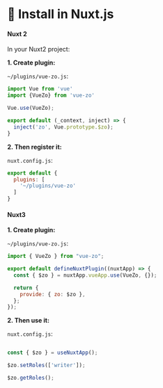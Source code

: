 # 📐 Install in Nuxt.js

#### Nuxt 2
In your Nuxt2 project:

**1. Create plugin:**

`~/plugins/vue-zo.js`:
```javascript
import Vue from 'vue'
import {VueZo} from 'vue-zo'

Vue.use(VueZo);

export default (_context, inject) => {
  inject('zo', Vue.prototype.$zo);
}
```

**2. Then register it:**

`nuxt.config.js`:
```javascript
export default {
  plugins: [
    '~/plugins/vue-zo'
  ]
}
```

#### Nuxt3
**1. Create plugin:**

`~/plugins/vue-zo.js`:
```javascript
import { VueZo } from "vue-zo";

export default defineNuxtPlugin((nuxtApp) => {
  const { $zo } = nuxtApp.vueApp.use(VueZo, {});

  return {
    provide: { zo: $zo },
  };
});

```

**2. Then use it:**

`nuxt.config.js`:
```javascript

const { $zo } = useNuxtApp();

$zo.setRoles(['writer']);

$zo.getRoles();
```
